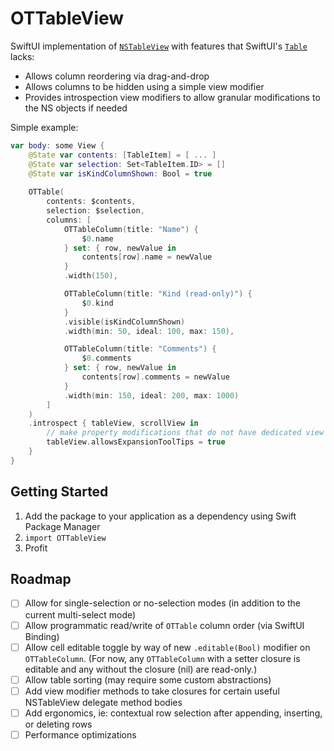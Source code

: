 # OTTableView

SwiftUI implementation of [`NSTableView`](https://developer.apple.com/documentation/appkit/nstableview) with features that SwiftUI's [`Table`](https://developer.apple.com/documentation/swiftui/table) lacks:

- Allows column reordering via drag-and-drop
- Allows columns to be hidden using a simple view modifier
- Provides introspection view modifiers to allow granular modifications to the NS objects if needed

Simple example:

```swift
var body: some View {
    @State var contents: [TableItem] = [ ... ]
    @State var selection: Set<TableItem.ID> = []
    @State var isKindColumnShown: Bool = true
    
    OTTable(
        contents: $contents,
        selection: $selection,
        columns: [
            OTTableColumn(title: "Name") {
                $0.name
	        } set: { row, newValue in
                contents[row].name = newValue
            }
            .width(150),

            OTTableColumn(title: "Kind (read-only)") { 
                $0.kind
            }
            .visible(isKindColumnShown)
            .width(min: 50, ideal: 100, max: 150),

            OTTableColumn(title: "Comments") { 
                $0.comments
            } set: { row, newValue in
                contents[row].comments = newValue
            }
            .width(min: 150, ideal: 200, max: 1000)
        ]
    )
    .introspect { tableView, scrollView in
        // make property modifications that do not have dedicated view modifiers
        tableView.allowsExpansionToolTips = true
    }
}
```

## Getting Started

1. Add the package to your application as a dependency using Swift Package Manager
2. `import OTTableView`
3. Profit

## Roadmap

- [ ] Allow for single-selection or no-selection modes (in addition to the current multi-select mode)
- [ ] Allow programmatic read/write of `OTTable` column order (via SwiftUI Binding)
- [ ] Allow cell editable toggle by way of new `.editable(Bool)` modifier on `OTTableColumn`. (For now, any `OTTableColumn` with a setter closure is editable and any without the closure (nil) are read-only.)
- [ ] Allow table sorting (may require some custom abstractions)
- [ ] Add view modifier methods to take closures for certain useful NSTableView delegate method bodies
- [ ] Add ergonomics, ie: contextual row selection after appending, inserting, or deleting rows
- [ ] Performance optimizations
